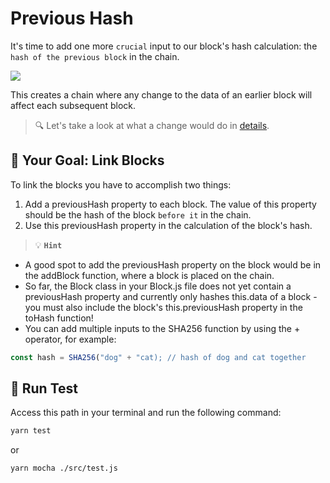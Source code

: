 # Previous Hash

It's time to add one more `crucial` input to our block's hash calculation: the `hash of the previous block` in the chain.

<img src="../../../img/previousHash.png">

This creates a chain where any change to the data of an earlier block will affect each subsequent block.

> 🔍 Let's take a look at what a change would do in [details](https://university.alchemy.com/course/ethereum/sc/5b3afd70d9f99763e5c4b4fe/stage/5b3fa85ad9f997a550e7ca2b?tab=details).

## 🏁 Your Goal: Link Blocks

To link the blocks you have to accomplish two things:

1. Add a previousHash property to each block. The value of this property should be the hash of the block `before it` in the chain.
2. Use this previousHash property in the calculation of the block's hash.

> 💡 **`Hint`**

- A good spot to add the previousHash property on the block would be in the addBlock function, where a block is placed on the chain.
- So far, the Block class in your Block.js file does not yet contain a previousHash property and currently only hashes this.data of a block - you must also include the block's this.previousHash property in the toHash function!
- You can add multiple inputs to the SHA256 function by using the + operator, for example:

```js
const hash = SHA256("dog" + "cat); // hash of dog and cat together
```

## 🧪 Run Test

Access this path in your terminal and run the following command:

```bash
yarn test
```

or 

```bash
yarn mocha ./src/test.js
```